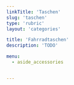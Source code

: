 ```yaml
---
linkTitle: 'Taschen'
slug: 'taschen'
type: 'rubric'
layout: 'categories'

title: 'Fahrradtaschen'
description: 'TODO'

menu:
  - aside_accessories


---
```

